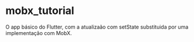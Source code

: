 # mobx_tutorial

O app básico do Flutter, com a atualizaão com setState substituida por uma implementação com MobX.